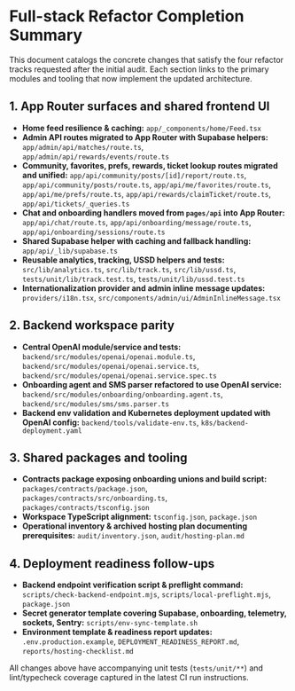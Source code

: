 # Full-stack Refactor Completion Summary

This document catalogs the concrete changes that satisfy the four refactor tracks requested after the initial audit. Each section links to the primary modules and tooling that now implement the updated architecture.

## 1. App Router surfaces and shared frontend UI
- **Home feed resilience & caching:** `app/_components/home/Feed.tsx`
- **Admin API routes migrated to App Router with Supabase helpers:** `app/admin/api/matches/route.ts`, `app/admin/api/rewards/events/route.ts`
- **Community, favorites, prefs, rewards, ticket lookup routes migrated and unified:** `app/api/community/posts/[id]/report/route.ts`, `app/api/community/posts/route.ts`, `app/api/me/favorites/route.ts`, `app/api/me/prefs/route.ts`, `app/api/rewards/claimTicket/route.ts`, `app/api/tickets/_queries.ts`
- **Chat and onboarding handlers moved from `pages/api` into App Router:** `app/api/chat/route.ts`, `app/api/onboarding/message/route.ts`, `app/api/onboarding/sessions/route.ts`
- **Shared Supabase helper with caching and fallback handling:** `app/api/_lib/supabase.ts`
- **Reusable analytics, tracking, USSD helpers and tests:** `src/lib/analytics.ts`, `src/lib/track.ts`, `src/lib/ussd.ts`, `tests/unit/lib/track.test.ts`, `tests/unit/lib/ussd.test.ts`
- **Internationalization provider and admin inline message updates:** `providers/i18n.tsx`, `src/components/admin/ui/AdminInlineMessage.tsx`

## 2. Backend workspace parity
- **Central OpenAI module/service and tests:** `backend/src/modules/openai/openai.module.ts`, `backend/src/modules/openai/openai.service.ts`, `backend/src/modules/openai/openai.service.spec.ts`
- **Onboarding agent and SMS parser refactored to use OpenAI service:** `backend/src/modules/onboarding/onboarding.agent.ts`, `backend/src/modules/sms/sms.parser.ts`
- **Backend env validation and Kubernetes deployment updated with OpenAI config:** `backend/tools/validate-env.ts`, `k8s/backend-deployment.yaml`

## 3. Shared packages and tooling
- **Contracts package exposing onboarding unions and build script:** `packages/contracts/package.json`, `packages/contracts/src/onboarding.ts`, `packages/contracts/tsconfig.json`
- **Workspace TypeScript alignment:** `tsconfig.json`, `package.json`
- **Operational inventory & archived hosting plan documenting prerequisites:** `audit/inventory.json`, `audit/hosting-plan.md`

## 4. Deployment readiness follow-ups
- **Backend endpoint verification script & preflight command:** `scripts/check-backend-endpoint.mjs`, `scripts/local-preflight.mjs`, `package.json`
- **Secret generator template covering Supabase, onboarding, telemetry, sockets, Sentry:** `scripts/env-sync-template.sh`
- **Environment template & readiness report updates:** `.env.production.example`, `DEPLOYMENT_READINESS_REPORT.md`, `reports/hosting-checklist.md`

All changes above have accompanying unit tests (`tests/unit/**`) and lint/typecheck coverage captured in the latest CI run instructions.
